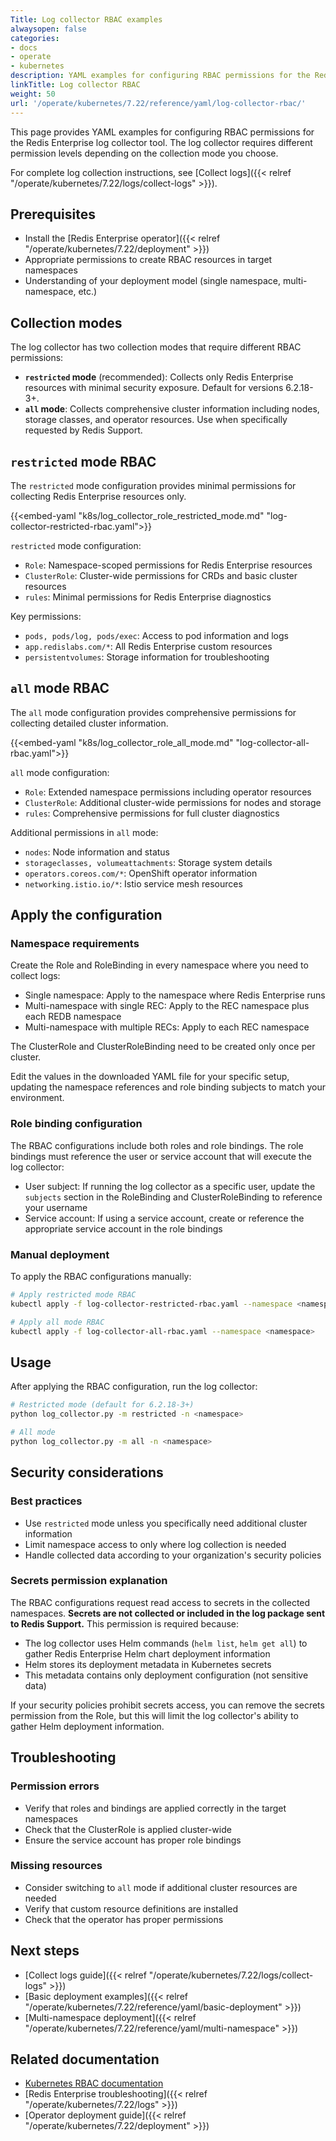 ```yaml
---
Title: Log collector RBAC examples
alwaysopen: false
categories:
- docs
- operate
- kubernetes
description: YAML examples for configuring RBAC permissions for the Redis Enterprise log collector tool in `restricted` and `all` modes.
linkTitle: Log collector RBAC
weight: 50
url: '/operate/kubernetes/7.22/reference/yaml/log-collector-rbac/'
---
```


This page provides YAML examples for configuring RBAC permissions for the Redis Enterprise log collector tool. The log collector requires different permission levels depending on the collection mode you choose.

For complete log collection instructions, see [Collect logs]({{< relref "/operate/kubernetes/7.22/logs/collect-logs" >}}).

## Prerequisites

- Install the [Redis Enterprise operator]({{< relref "/operate/kubernetes/7.22/deployment" >}})
- Appropriate permissions to create RBAC resources in target namespaces
- Understanding of your deployment model (single namespace, multi-namespace, etc.)

## Collection modes

The log collector has two collection modes that require different RBAC permissions:

- **`restricted` mode** (recommended): Collects only Redis Enterprise resources with minimal security exposure. Default for versions 6.2.18-3+.
- **`all` mode**: Collects comprehensive cluster information including nodes, storage classes, and operator resources. Use when specifically requested by Redis Support.

## `restricted` mode RBAC

The `restricted` mode configuration provides minimal permissions for collecting Redis Enterprise resources only.

{{<embed-yaml "k8s/log_collector_role_restricted_mode.md" "log-collector-restricted-rbac.yaml">}}

`restricted` mode configuration:

- `Role`: Namespace-scoped permissions for Redis Enterprise resources
- `ClusterRole`: Cluster-wide permissions for CRDs and basic cluster resources
- `rules`: Minimal permissions for Redis Enterprise diagnostics

Key permissions:

- `pods, pods/log, pods/exec`: Access to pod information and logs
- `app.redislabs.com/*`: All Redis Enterprise custom resources
- `persistentvolumes`: Storage information for troubleshooting

## `all` mode RBAC

The `all` mode configuration provides comprehensive permissions for collecting detailed cluster information.

{{<embed-yaml "k8s/log_collector_role_all_mode.md" "log-collector-all-rbac.yaml">}}

`all` mode configuration:

- `Role`: Extended namespace permissions including operator resources
- `ClusterRole`: Additional cluster-wide permissions for nodes and storage
- `rules`: Comprehensive permissions for full cluster diagnostics

Additional permissions in `all` mode:

- `nodes`: Node information and status
- `storageclasses, volumeattachments`: Storage system details
- `operators.coreos.com/*`: OpenShift operator information
- `networking.istio.io/*`: Istio service mesh resources

## Apply the configuration

### Namespace requirements

Create the Role and RoleBinding in every namespace where you need to collect logs:

- Single namespace: Apply to the namespace where Redis Enterprise runs
- Multi-namespace with single REC: Apply to the REC namespace plus each REDB namespace  
- Multi-namespace with multiple RECs: Apply to each REC namespace

The ClusterRole and ClusterRoleBinding need to be created only once per cluster.

Edit the values in the downloaded YAML file for your specific setup, updating the namespace references and role binding subjects to match your environment.

### Role binding configuration

The RBAC configurations include both roles and role bindings. The role bindings must reference the user or service account that will execute the log collector:

- User subject: If running the log collector as a specific user, update the `subjects` section in the RoleBinding and ClusterRoleBinding to reference your username
- Service account: If using a service account, create or reference the appropriate service account in the role bindings

### Manual deployment

To apply the RBAC configurations manually:

```bash
# Apply restricted mode RBAC
kubectl apply -f log-collector-restricted-rbac.yaml --namespace <namespace>

# Apply all mode RBAC
kubectl apply -f log-collector-all-rbac.yaml --namespace <namespace>
```

## Usage

After applying the RBAC configuration, run the log collector:

```bash
# Restricted mode (default for 6.2.18-3+)
python log_collector.py -m restricted -n <namespace>

# All mode
python log_collector.py -m all -n <namespace>
```

## Security considerations

### Best practices

- Use `restricted` mode unless you specifically need additional cluster information
- Limit namespace access to only where log collection is needed
- Handle collected data according to your organization's security policies

### Secrets permission explanation

The RBAC configurations request read access to secrets in the collected namespaces. **Secrets are not collected or included in the log package sent to Redis Support.** This permission is required because:

- The log collector uses Helm commands (`helm list`, `helm get all`) to gather Redis Enterprise Helm chart deployment information
- Helm stores its deployment metadata in Kubernetes secrets
- This metadata contains only deployment configuration (not sensitive data)

If your security policies prohibit secrets access, you can remove the secrets permission from the Role, but this will limit the log collector's ability to gather Helm deployment information.

## Troubleshooting

### Permission errors

- Verify that roles and bindings are applied correctly in the target namespaces
- Check that the ClusterRole is applied cluster-wide
- Ensure the service account has proper role bindings

### Missing resources

- Consider switching to `all` mode if additional cluster resources are needed
- Verify that custom resource definitions are installed
- Check that the operator has proper permissions

## Next steps

- [Collect logs guide]({{< relref "/operate/kubernetes/7.22/logs/collect-logs" >}})
- [Basic deployment examples]({{< relref "/operate/kubernetes/7.22/reference/yaml/basic-deployment" >}})
- [Multi-namespace deployment]({{< relref "/operate/kubernetes/7.22/reference/yaml/multi-namespace" >}})

## Related documentation

- [Kubernetes RBAC documentation](https://kubernetes.io/docs/reference/access-authn-authz/rbac/)
- [Redis Enterprise troubleshooting]({{< relref "/operate/kubernetes/7.22/logs" >}})
- [Operator deployment guide]({{< relref "/operate/kubernetes/7.22/deployment" >}})
